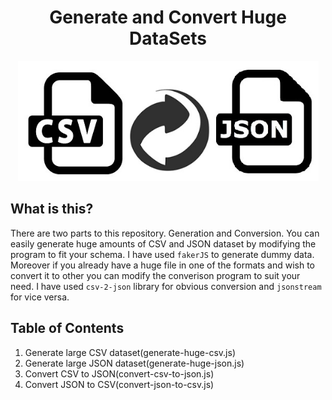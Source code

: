 <h1 align="center"> Generate and Convert Huge DataSets </h1>

<div align="center">
    <img src="https://github.com/Shwetabh1/Generate-Convert-Huge-Dataset-JSON-CSV/blob/master/icon.jpg" width="481" height="192" alt="Essential JavaScript"/>
  <br>
</div>


## What is this?
There are two parts to this repository. Generation and Conversion. You can easily generate huge amounts of CSV and JSON dataset by modifying the program to fit your schema. I have used `fakerJS` to generate dummy data.
Moreover if you already have a huge file in one of the formats and wish to convert it to other you can modify the converison program  to suit your need. I have used `csv-2-json` library for obvious conversion and `jsonstream` for vice versa.

## Table of Contents
1. Generate large CSV dataset(generate-huge-csv.js) 
1. Generate large JSON dataset(generate-huge-json.js)
1. Convert CSV to JSON(convert-csv-to-json.js)
1. Convert JSON to CSV(convert-json-to-csv.js)




